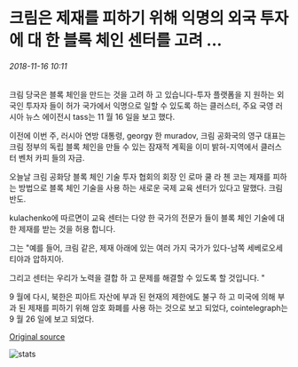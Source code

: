 # 크림은 제재를 피하기 위해 익명의 외국 투자에 대 한 블록 체인 센터를 고려 ...

###### 2018-11-16 10:11

크림 당국은 블록 체인을 만드는 것을 고려 하 고 있습니다-투자 플랫폼을 지 원하는 외국인 투자자 들이 허가 국가에서 익명으로 일할 수 있도록 하는 클러스터, 주요 국영 러시아 뉴스 에이전시 tass는 11 월 16 일을 보고 했다.

이전에 이번 주, 러시아 연방 대통령, georgy 한 muradov, 크림 공화국의 영구 대표는 크림 정부의 독립 블록 체인을 만들 수 있는 잠재적 계획을 이미 밝혀-지역에서 클러스터 벤처 카피 들의 자금.

오늘날 크림 공화당 블록 체인 기술 투자 협회의 회장 인 로마 쿨 라 첸 코는 제재를 피하는 방법으로 블록 체인 기술을 사용 하는 새로운 국제 교육 센터가 있다고 말했다. 크림 반도.

kulachenko에 따르면이 교육 센터는 다양 한 국가의 전문가 들이 블록 체인 기술에 대 한 제재를 받는 것을 허용 합니다.

그는 "예를 들어, 크림 같은, 제재 아래에 있는 여러 가지 국가가 있다-남쪽 세베로오세티야과 압하지아.

그리고 센터는 우리가 노력을 결합 하 고 문제를 해결할 수 있도록 할 것입니다. "

9 월에 다시, 북한은 피아트 자산에 부과 된 현재의 제한에도 불구 하 고 미국에 의해 부과 된 제재를 피하기 위해 암호 화폐를 사용 하는 것으로 보고 되었다, cointelegraph는 9 월 26 일에 보고 되었다.

[Original source](https://cointelegraph.com/news/crimea-considers-blockchain-center-for-anonymous-foreign-investments-to-avoid-sanctions)

![stats](https://c.statcounter.com/11760860/0/a89fa40b/1/ "stats")
